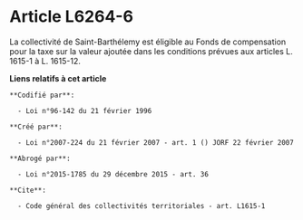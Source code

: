 # Article L6264-6

La collectivité de Saint-Barthélemy est éligible au Fonds de compensation pour la taxe sur la valeur ajoutée dans les
conditions prévues aux articles L. 1615-1 à L. 1615-12.

**Liens relatifs à cet article**

	**Codifié par**:

	  - Loi n°96-142 du 21 février 1996

	**Créé par**:

	  - Loi n°2007-224 du 21 février 2007 - art. 1 () JORF 22 février 2007

	**Abrogé par**:

	  - Loi n°2015-1785 du 29 décembre 2015 - art. 36

	**Cite**:

	  - Code général des collectivités territoriales - art. L1615-1
